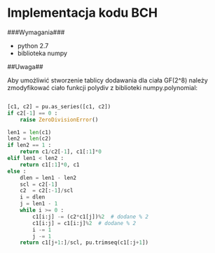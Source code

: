 
Implementacja kodu BCH
======================

###Wymagania###

- python 2.7
- biblioteka numpy


##Uwaga##

Aby umożliwić stworzenie tablicy dodawania dla ciała GF(2^8) należy zmodyfikować ciało funkcji polydiv z biblioteki numpy.polynomial:

```python

[c1, c2] = pu.as_series([c1, c2])
if c2[-1] == 0 :
    raise ZeroDivisionError()

len1 = len(c1)
len2 = len(c2)
if len2 == 1 :
    return c1/c2[-1], c1[:1]*0
elif len1 < len2 :
    return c1[:1]*0, c1
else :
    dlen = len1 - len2
    scl = c2[-1]
    c2  = c2[:-1]/scl
    i = dlen
    j = len1 - 1
    while i >= 0 :
        c1[i:j] -= (c2*c1[j])%2  # dodane % 2
        c1[i:j] = c1[i:j]%2  # dodane % 2
        i -= 1
        j -= 1
    return c1[j+1:]/scl, pu.trimseq(c1[:j+1])
```
